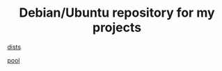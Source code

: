 <div align="center">
    <strong>
        <h1>Debian/Ubuntu repository for my projects</h1>
    </strong>
</div>

[dists](https://github.com/MichaelSchaecher/apt-repo/tree/main/dists)

[pool](https://github.com/MichaelSchaecher/apt-repo/tree/main/dists)